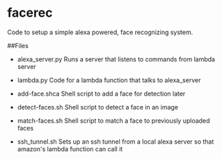 # facerec

Code to setup a simple alexa powered, face recognizing system.

##Files 
- alexa_server.py
Runs a server that listens to commands from lambda server

- lambda.py 
Code for a lambda function that talks to alexa_server

- add-face.shca
Shell script to add a face for detection later

- detect-faces.sh
Shell script to detect a face in an image

- match-faces.sh
Shell script to match a face to previously uploaded faces

- ssh_tunnel.sh
Sets up an ssh tunnel from a local alexa server so that amazon's lambda function can call it


